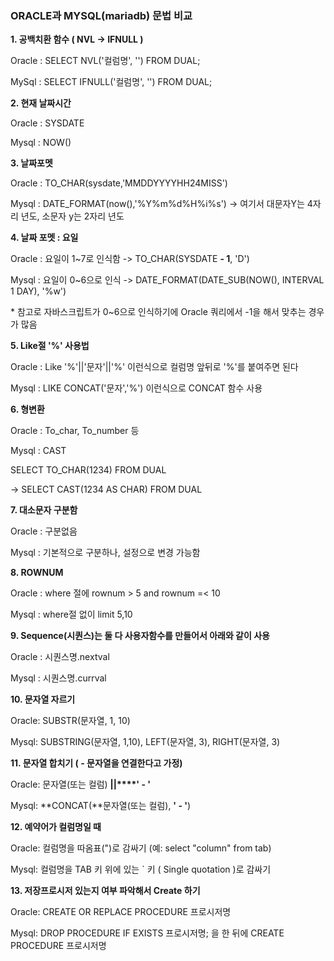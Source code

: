 ### ORACLE과 MYSQL(mariadb) 문법 비교

**1. 공백치환 함수 ( NVL -> IFNULL )**

Oracle : SELECT NVL('컬럼명', '') FROM DUAL;

MySql : SELECT IFNULL('컬럼명', '') FROM DUAL;



**2. 현재 날짜시간**

Oracle : SYSDATE

Mysql  : NOW() 



**3. 날짜포멧** 

Oracle : TO_CHAR(sysdate,'MMDDYYYYHH24MISS')

Mysql  : DATE_FORMAT(now(),'%Y%m%d%H%i%s')  -> 여기서 대문자Y는 4자리 년도, 소문자 y는 2자리 년도



**4. 날짜 포멧 : 요일**

Oracle : 요일이 1~7로 인식함  -> TO_CHAR(SYSDATE **- 1**, 'D') 

Mysql : 요일이 0~6으로 인식  -> DATE_FORMAT(DATE_SUB(NOW(), INTERVAL 1 DAY), '%w')

\* 참고로 자바스크립트가 0~6으로 인식하기에 Oracle 쿼리에서 -1을 해서 맞추는 경우가 많음

**5. Like절 '%' 사용법**

Oracle : Like '%'||'문자'||'%' 이런식으로 컬럼명 앞뒤로 '%'를 붙여주면 된다

Mysql : LIKE CONCAT('문자','%') 이런식으로 CONCAT 함수 사용

**6. 형변환**

Oracle : To_char, To_number 등

Mysql : CAST

SELECT TO_CHAR(1234) FROM DUAL 

-> SELECT CAST(1234 AS CHAR) FROM DUAL

**7. 대소문자 구분함**

Oracle : 구분없음

Mysql : 기본적으로 구분하나, 설정으로 변경 가능함

**8. ROWNUM**

Oracle : where 절에 rownum > 5 and rownum =< 10 

Mysql : where절 없이 limit 5,10



**9. Sequence(시퀀스)는 둘 다 사용자함수를 만들어서 아래와 같이 사용**

Oracle : 시퀀스명.nextval

Mysql : 시퀀스명.currval



**10. 문자열 자르기**

Oracle: SUBSTR(문자열, 1, 10)

Mysql: SUBSTRING(문자열, 1,10), LEFT(문자열, 3), RIGHT(문자열, 3)





**11. 문자열 합치기 ( - 문자열을 연결한다고 가정)**

Oracle: 문자열(또는 컬럼) **||****' - '**

Mysql: **CONCAT(**문자열(또는 컬럼), **' - '**)



**12. 예약어가 컬럼명일 때**

Oracle: 컬럼명을 따옴표(")로 감싸기 (예: select "column" from tab)

Mysql: 컬럼명을 TAB 키 위에 있는 ` 키 ( Single quotation )로 감싸기



**13. 저장프로시저 있는지 여부 파악해서 Create 하기**

Oracle: CREATE OR REPLACE PROCEDURE 프로시저명

Mysql: DROP PROCEDURE IF EXISTS 프로시저명; 을 한 뒤에 CREATE PROCEDURE 프로시저명

